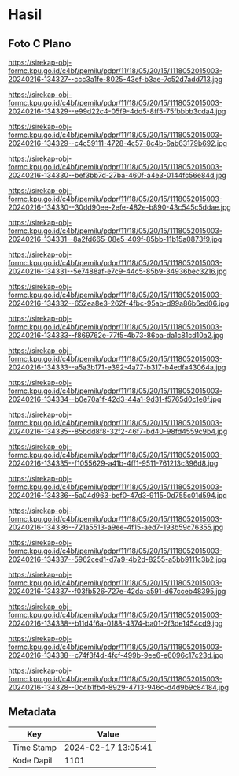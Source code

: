 # Hasil

## Foto C Plano

https://sirekap-obj-formc.kpu.go.id/c4bf/pemilu/pdpr/11/18/05/20/15/1118052015003-20240216-134327--ccc3a1fe-8025-43ef-b3ae-7c52d7add713.jpg

https://sirekap-obj-formc.kpu.go.id/c4bf/pemilu/pdpr/11/18/05/20/15/1118052015003-20240216-134329--e99d22c4-05f9-4dd5-8ff5-75fbbbb3cda4.jpg

https://sirekap-obj-formc.kpu.go.id/c4bf/pemilu/pdpr/11/18/05/20/15/1118052015003-20240216-134329--c4c59111-4728-4c57-8c4b-6ab63179b692.jpg

https://sirekap-obj-formc.kpu.go.id/c4bf/pemilu/pdpr/11/18/05/20/15/1118052015003-20240216-134330--bef3bb7d-27ba-460f-a4e3-0144fc56e84d.jpg

https://sirekap-obj-formc.kpu.go.id/c4bf/pemilu/pdpr/11/18/05/20/15/1118052015003-20240216-134330--30dd90ee-2efe-482e-b890-43c545c5ddae.jpg

https://sirekap-obj-formc.kpu.go.id/c4bf/pemilu/pdpr/11/18/05/20/15/1118052015003-20240216-134331--8a2fd665-08e5-409f-85bb-11b15a0873f9.jpg

https://sirekap-obj-formc.kpu.go.id/c4bf/pemilu/pdpr/11/18/05/20/15/1118052015003-20240216-134331--5e7488af-e7c9-44c5-85b9-34936bec3216.jpg

https://sirekap-obj-formc.kpu.go.id/c4bf/pemilu/pdpr/11/18/05/20/15/1118052015003-20240216-134332--652ea8e3-262f-4fbc-95ab-d99a86b6ed06.jpg

https://sirekap-obj-formc.kpu.go.id/c4bf/pemilu/pdpr/11/18/05/20/15/1118052015003-20240216-134333--f869762e-77f5-4b73-86ba-da1c81cd10a2.jpg

https://sirekap-obj-formc.kpu.go.id/c4bf/pemilu/pdpr/11/18/05/20/15/1118052015003-20240216-134333--a5a3b171-e392-4a77-b317-b4edfa43064a.jpg

https://sirekap-obj-formc.kpu.go.id/c4bf/pemilu/pdpr/11/18/05/20/15/1118052015003-20240216-134334--b0e70a1f-42d3-44a1-9d31-f5765d0c1e8f.jpg

https://sirekap-obj-formc.kpu.go.id/c4bf/pemilu/pdpr/11/18/05/20/15/1118052015003-20240216-134335--85bdd8f8-32f2-46f7-bd40-98fd4559c9b4.jpg

https://sirekap-obj-formc.kpu.go.id/c4bf/pemilu/pdpr/11/18/05/20/15/1118052015003-20240216-134335--f1055629-a41b-4ff1-9511-761213c396d8.jpg

https://sirekap-obj-formc.kpu.go.id/c4bf/pemilu/pdpr/11/18/05/20/15/1118052015003-20240216-134336--5a04d963-bef0-47d3-9115-0d755c01d594.jpg

https://sirekap-obj-formc.kpu.go.id/c4bf/pemilu/pdpr/11/18/05/20/15/1118052015003-20240216-134336--721a5513-a9ee-4f15-aed7-193b59c76355.jpg

https://sirekap-obj-formc.kpu.go.id/c4bf/pemilu/pdpr/11/18/05/20/15/1118052015003-20240216-134337--5962ced1-d7a9-4b2d-8255-a5bb9111c3b2.jpg

https://sirekap-obj-formc.kpu.go.id/c4bf/pemilu/pdpr/11/18/05/20/15/1118052015003-20240216-134337--f03fb526-727e-42da-a591-d67cceb48395.jpg

https://sirekap-obj-formc.kpu.go.id/c4bf/pemilu/pdpr/11/18/05/20/15/1118052015003-20240216-134338--b11d4f6a-0188-4374-ba01-2f3de1454cd9.jpg

https://sirekap-obj-formc.kpu.go.id/c4bf/pemilu/pdpr/11/18/05/20/15/1118052015003-20240216-134338--c74f3f4d-4fcf-499b-9ee6-e6096c17c23d.jpg

https://sirekap-obj-formc.kpu.go.id/c4bf/pemilu/pdpr/11/18/05/20/15/1118052015003-20240216-134328--0c4b1fb4-8929-4713-946c-d4d9b9c84184.jpg


## Metadata

| Key        | Value               |
| ---------- | ------------------- |
| Time Stamp | 2024-02-17 13:05:41 |
| Kode Dapil | 1101                |



